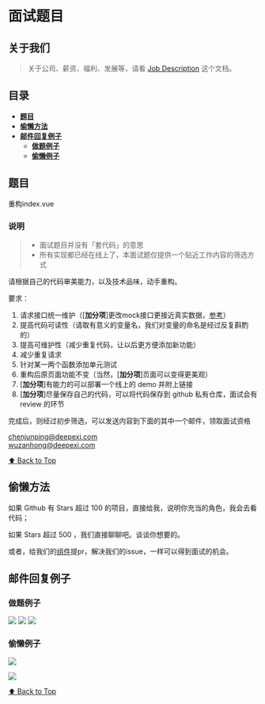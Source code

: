 # 面试题目

## 关于我们

> 关于公司、薪资、福利、发展等，请看 [Job Description](../job-description.md) 这个文档。

## 目录

- **[题目](#题目)**
- **[偷懒方法](#偷懒方法)**
- **[邮件回复例子](#邮件回复例子)**
  - [**做题例子**](#做题例子)
  - [**偷懒例子**](#偷懒例子)

## 题目

重构index.vue

### 说明

> - 面试题目并没有「套代码」的意思
> - 所有实现都已经在线上了，本面试题仅提供一个贴近工作内容的筛选方式

请根据自己的代码审美能力，以及技术品味，动手重构。

要求：

1. 请求接口统一维护（[**加分项**]更改mock接口更接近真实数据，[参考](https://github.com/FEMessage/yapi)）
2. 提高代码可读性（请取有意义的变量名，我们对变量的命名是经过反复斟酌的）
3. 提高可维护性（减少重复代码，让以后更方便添加新功能）
4. 减少重复请求
5. 针对某一两个函数添加单元测试
6. 重构后原页面功能不变（当然，[**加分项**]页面可以变得更美观）
7. [**加分项**]有能力的可以部署一个线上的 demo 并附上链接
8. [**加分项**]尽量保存自己的代码，可以将代码保存到 github 私有仓库，面试会有 review 的环节

完成后，则经过初步筛选，可以发送内容到下面的其中一个邮件，领取面试资格

chenjunping@deepexi.com  
wuzanhong@deepexi.com

[⬆ Back to Top](#目录)

## 偷懒方法

如果 Github 有 Stars 超过 100 的项目，直接给我，说明你充当的角色，我会去看代码；

如果 Stars 超过 500 ，我们直接聊聊吧。谈谈你想要的。

或者，给我们的[组件](https://github.com/FEMessage)提pr，解决我们的issue，一样可以得到面试的机会。

## 邮件回复例子

### 做题例子

![](https://i.screenshot.net/68164uz)
![](https://i.screenshot.net/kd3wni0)
![](https://i.screenshot.net/36dkjcj)

### 偷懒例子

![](https://i.screenshot.net/jr8egcr)

![](https://i.screenshot.net/3v5mrc6)

[⬆ Back to Top](#目录)
